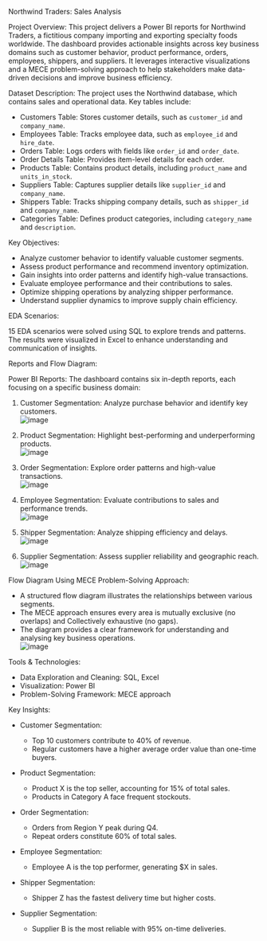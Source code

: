 Northwind Traders: Sales Analysis

Project Overview:
This project delivers a Power BI reports for Northwind Traders, a fictitious company importing and exporting specialty foods worldwide. The dashboard provides actionable insights across key business domains such as customer behavior, product performance, orders, employees, shippers, and suppliers. It leverages interactive visualizations and a MECE problem-solving approach to help stakeholders make data-driven decisions and improve business efficiency.

Dataset Description:
The project uses the Northwind database, which contains sales and operational data. Key tables include:  
- Customers Table: Stores customer details, such as `customer_id` and `company_name`.  
- Employees Table: Tracks employee data, such as `employee_id` and `hire_date`.  
- Orders Table: Logs orders with fields like `order_id` and `order_date`.  
- Order Details Table: Provides item-level details for each order.  
- Products Table: Contains product details, including `product_name` and `units_in_stock`.  
- Suppliers Table: Captures supplier details like `supplier_id` and `company_name`.  
- Shippers Table: Tracks shipping company details, such as `shipper_id` and `company_name`.  
- Categories Table: Defines product categories, including `category_name` and `description`.  

Key Objectives:
- Analyze customer behavior to identify valuable customer segments.  
- Assess product performance and recommend inventory optimization.  
- Gain insights into order patterns and identify high-value transactions.  
- Evaluate employee performance and their contributions to sales.  
- Optimize shipping operations by analyzing shipper performance.  
- Understand supplier dynamics to improve supply chain efficiency.

EDA Scenarios:

15 EDA scenarios were solved using SQL to explore trends and patterns. The results were visualized in Excel to enhance understanding and communication of insights.
  
Reports and Flow Diagram:

Power BI Reports:
The dashboard contains six in-depth reports, each focusing on a specific business domain:  
1.	Customer Segmentation: Analyze purchase behavior and identify key customers.  
![image](https://github.com/user-attachments/assets/083fc990-9c26-4097-a02c-16c53d0b2365)

2.	Product Segmentation: Highlight best-performing and underperforming products.  
![image](https://github.com/user-attachments/assets/f534bb11-77ba-4fec-a103-f4c688262e33)

 
3.	Order Segmentation: Explore order patterns and high-value transactions.  
 ![image](https://github.com/user-attachments/assets/40d771aa-f5f7-40bb-9539-8a8c12525540)

4.	Employee Segmentation: Evaluate contributions to sales and performance trends.  
 ![image](https://github.com/user-attachments/assets/3e47d615-62ed-4004-b7c9-14fc46a10c00)

5.	Shipper Segmentation: Analyze shipping efficiency and delays.  
 ![image](https://github.com/user-attachments/assets/ca0c3445-17ec-4b97-ba6e-fb1b4b4e90ec)

6.	Supplier Segmentation: Assess supplier reliability and geographic reach.  
 ![image](https://github.com/user-attachments/assets/b76186c4-51e3-4aae-b02f-649224564541)

Flow Diagram Using MECE Problem-Solving Approach:
- A structured flow diagram illustrates the relationships between various segments.  
- The MECE approach ensures every area is mutually exclusive (no overlaps) and Collectively exhaustive (no gaps).  
- The diagram provides a clear framework for understanding and analysing key business operations.  
 ![image](https://github.com/user-attachments/assets/6503f62b-e779-4f0b-ba07-315939772406)


Tools & Technologies:
- Data Exploration and Cleaning: SQL, Excel  
- Visualization: Power BI  
- Problem-Solving Framework: MECE approach  

Key Insights:
- Customer Segmentation:  
  - Top 10 customers contribute to 40% of revenue.  
  - Regular customers have a higher average order value than one-time buyers.  

- Product Segmentation:  
  - Product X is the top seller, accounting for 15% of total sales.  
  - Products in Category A face frequent stockouts.  

- Order Segmentation:  
  - Orders from Region Y peak during Q4.  
  - Repeat orders constitute 60% of total sales.  

- Employee Segmentation:  
  - Employee A is the top performer, generating $X in sales.  

- Shipper Segmentation:  
  - Shipper Z has the fastest delivery time but higher costs.  

- Supplier Segmentation:  
  - Supplier B is the most reliable with 95% on-time deliveries.
